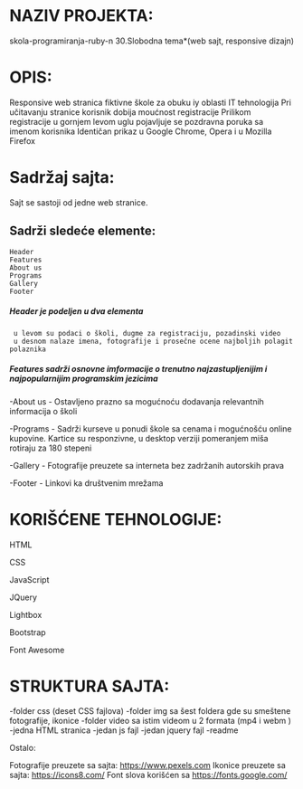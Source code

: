 

# NAZIV PROJEKTA:

skola-programiranja-ruby-n
30.Slobodna tema*(web sajt, responsive dizajn)

# OPIS:

Responsive web stranica fiktivne škole za  obuku iy oblasti IT tehnologija
Pri učitavanju stranice korisnik dobija moućnost registracije
Prilikom registracije u gornjem levom uglu pojavljuje se pozdravna poruka sa imenom korisnika
Identičan prikaz u Google Chrome, Opera i u Mozilla Firefox

# Sadržaj sajta:
Sajt se sastoji od jedne web stranice.

## Sadrži sledeće elemente:

    Header
    Features
    About us
    Programs
    Gallery
    Footer

##### Header je podeljen u dva elementa
     u levom su podaci o školi, dugme za registraciju, pozadinski video
     u desnom nalaze imena, fotografije i prosečne ocene najboljih polagit polaznika

##### Features sadrži osnovne imformacije o trenutno najzastupljenijim i najpopularnijim programskim jezicima

-About us - Ostavljeno prazno sa mogućnoću dodavanja relevantnih informacija o školi

-Programs - Sadrži kurseve u ponudi škole sa cenama i mogućnošću online kupovine. Kartice su responzivne, u desktop verziji pomeranjem miša rotiraju za 180 stepeni

-Gallery - Fotografije preuzete sa interneta bez zadržanih autorskih prava

-Footer - Linkovi ka društvenim mrežama

# KORIŠĆENE TEHNOLOGIJE:

HTML

CSS

JavaScript

JQuery

Lightbox 

Bootstrap

Font Awesome


# STRUKTURA SAJTA:
-folder css (deset CSS fajlova)
-folder img sa šest foldera gde su smeštene fotografije, ikonice
-folder video sa istim videom u 2 formata (mp4 i webm )
-jedna HTML stranica
-jedan js fajl
-jedan jquery fajl
-readme



Ostalo:

Fotografije preuzete sa sajta: https://www.pexels.com 
Ikonice preuzete sa sajta: https://icons8.com/
Font slova korišćen sa https://fonts.google.com/

